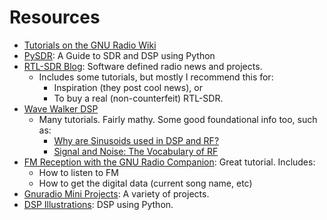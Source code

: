 # Resources

- [Tutorials on the GNU Radio Wiki](https://wiki.gnuradio.org/index.php/Tutorials)
- [PySDR](https://pysdr.org/): A Guide to SDR and DSP using Python
- [RTL-SDR Blog](https://www.rtl-sdr.com/): Software defined radio news and projects.
  - Includes some tutorials, but mostly I recommend this for:
    - Inspiration (they post cool news), or
    - To buy a real (non-counterfeit) RTL-SDR.
- [Wave Walker DSP](https://www.wavewalkerdsp.com/)
  - Many tutorials. Fairly mathy. Some good foundational info too, such as:
    - [Why are Sinusoids used in DSP and RF?](https://www.wavewalkerdsp.com/2021/09/18/why-are-sinusoids-used-in-dsp-and-rf/)
    - [Signal and Noise: The Vocabulary of RF](https://www.wavewalkerdsp.com/2021/08/31/signal-and-noise-the-vocabulary-of-rf/)
- [FM Reception with the GNU Radio Companion](https://www.nutsvolts.com/magazine/article/fm-reception-with-the-gnu-radio-companion): Great tutorial. Includes:
  - How to listen to FM
  - How to get the digital data (current song name, etc)
- [Gnuradio Mini Projects](https://udel.edu/~mm/gr/): A variety of projects.
- [DSP Illustrations](https://dspillustrations.com/): DSP using Python. 

